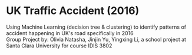 # UK Traffic Accident (2016)
Using Machine Learning (decision tree & clustering) to identify patterns of accident happening in UK's road specifically in 2016\
Group Project by: Olivia Natasha, Jinjin Yu, Yingxing Li, a school project at Santa Clara University for course IDIS 3802
